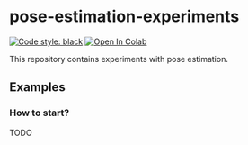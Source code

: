 # pose-estimation-experiments

[![Code style: black](https://img.shields.io/badge/code%20style-black-000000.svg)](https://github.com/psf/black)
[![Open In Colab](https://colab.research.google.com/assets/colab-badge.svg)](https://colab.research.google.com/drive/1lOy4RwTVLN42SvUI180E8X6L6nhWxVBO?usp=sharing)

This repository contains experiments with pose estimation.

## Examples

### How to start?

TODO
